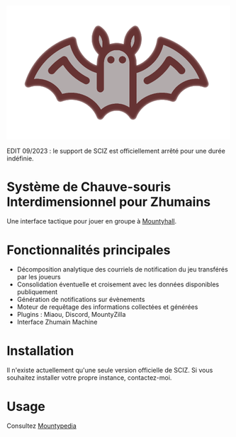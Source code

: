 ![SCIZ LOGO](web/public/src/assets/images/logo.png)

EDIT 09/2023 : le support de SCIZ est officiellement arrêté pour une durée indéfinie.

# Système de Chauve-souris Interdimensionnel pour Zhumains

Une interface tactique pour jouer en groupe à [Mountyhall](https://www.mountyhall.com).

# Fonctionnalités principales

* Décomposition analytique des courriels de notification du jeu transférés par les joueurs
* Consolidation éventuelle et croisement avec les données disponibles publiquement
* Génération de notifications sur évènements
* Moteur de requêtage des informations collectées et générées
* Plugins : Miaou, Discord, MountyZilla
* Interface Zhumain Machine

# Installation
Il n'existe actuellement qu'une seule version officielle de SCIZ.
Si vous souhaitez installer votre propre instance, contactez-moi.

# Usage

Consultez [Mountypedia](http://mountypedia.mountyhall.com/Outils/SCIZ)
